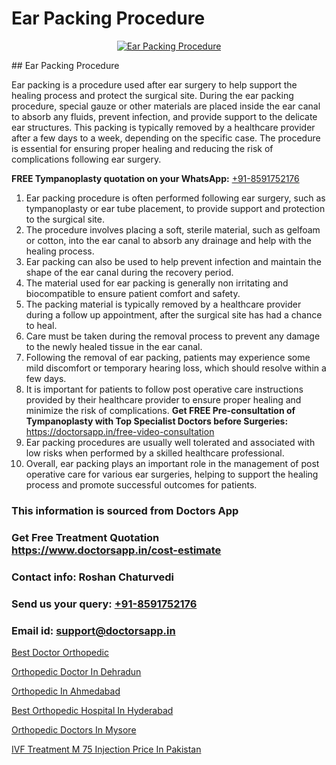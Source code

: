 # Ear Packing Procedure

<p align="center">
  <a href="null">
    <img src="null" alt="Ear Packing Procedure">
  </a>
</p>
## Ear Packing Procedure

Ear packing is a procedure used after ear surgery to help support the healing process and protect the surgical site. During the ear packing procedure, special gauze or other materials are placed inside the ear canal to absorb any fluids, prevent infection, and provide support to the delicate ear structures. This packing is typically removed by a healthcare provider after a few days to a week, depending on the specific case. The procedure is essential for ensuring proper healing and reducing the risk of complications following ear surgery.

**FREE Tympanoplasty quotation on your WhatsApp:**  [+91-8591752176](https://api.whatsapp.com/send?phone=8591752176)

1) Ear packing procedure is often performed following ear surgery, such as tympanoplasty or ear tube placement, to provide support and protection to the surgical site. 
2) The procedure involves placing a soft, sterile material, such as gelfoam or cotton, into the ear canal to absorb any drainage and help with the healing process. 
3) Ear packing can also be used to help prevent infection and maintain the shape of the ear canal during the recovery period. 
4) The material used for ear packing is generally non irritating and biocompatible to ensure patient comfort and safety. 
5) The packing material is typically removed by a healthcare provider during a follow up appointment, after the surgical site has had a chance to heal. 
6) Care must be taken during the removal process to prevent any damage to the newly healed tissue in the ear canal. 
7) Following the removal of ear packing, patients may experience some mild discomfort or temporary hearing loss, which should resolve within a few days. 
8) It is important for patients to follow post operative care instructions provided by their healthcare provider to ensure proper healing and minimize the risk of complications. 
**Get FREE Pre-consultation of Tympanoplasty with Top Specialist Doctors before Surgeries:** https://doctorsapp.in/free-video-consultation
9) Ear packing procedures are usually well tolerated and associated with low risks when performed by a skilled healthcare professional. 
10) Overall, ear packing plays an important role in the management of post operative care for various ear surgeries, helping to support the healing process and promote successful outcomes for patients.

### This information is sourced from Doctors App 
### Get Free Treatment Quotation https://www.doctorsapp.in/cost-estimate
### Contact info: Roshan Chaturvedi 
### Send us your query: [+91-8591752176](https://api.whatsapp.com/send?phone=8591752176) 
### Email id: support@doctorsapp.in

[Best Doctor Orthopedic](https://www.linkedin.com/pulse/best-doctor-orthopedic-doctorsapp-dhaka-jj9ye?trackingId=zOPIuv%2Fsesxqmq3k7UhcbQ%3D%3D&lipi=urn%3Ali%3Apage%3Ad_flagship3_company_admin%3Bo%2BosOGJBSO63YocmsfjAZA%3D%3D)

[Orthopedic Doctor In Dehradun](https://www.linkedin.com/pulse/orthopedic-doctor-dehradun-acl-tear-treatment-ntkfe?trackingId=bzAjYQXTU5Cm7TZUdiZssA%3D%3D&lipi=urn%3Ali%3Apage%3Ad_flagship3_company_admin%3BxUBWLKzDRA2fVBqJ%2Fp%2FTnw%3D%3D)

[Orthopedic In Ahmedabad](https://medium.com/@manish632504/orthopedic-in-ahmedabad-918022614663)

[Best Orthopedic Hospital In Hyderabad](https://medium.com/@vimalrana22/best-orthopedic-hospital-in-hyderabad-e7492a968a31)

[Orthopedic Doctors In Mysore](https://doctors-apps.github.io/doctorsapp/orthopedic-doctors-in-mysore)

[IVF Treatment M 75 Injection Price In Pakistan](https://doctors-apps.github.io/doctorsapp/ivf-treatment-m-75-injection-price-in-pakistan)

